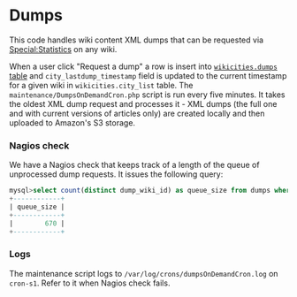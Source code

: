 Dumps
=====

This code handles wiki content XML dumps that can be requested via [Special:Statistics](http://muppet.wikia.com/wiki/Special:Statistics) on any wiki.

When a user click "Request a dump" a row is insert into [`wikicities.dumps` table](https://github.com/Wikia/app/blob/6552cf1fbce8f37127f2743c2072b4d07f720244/maintenance/wikia/sql/wikicities-schema.sql#L289-L307) and `city_lastdump_timestamp` field is updated to the current timestamp for a given wiki in `wikicities.city_list` table.
The `maintenance/DumpsOnDemandCron.php` script is run every five minutes. It takes the oldest XML dump request and processes it - XML dumps (the full one and with current versions of articles only) are created locally and then uploaded to Amazon's S3 storage.

### Nagios check

We have a Nagios check that keeps track of a length of the queue of unprocessed dump requests. It issues the following query:

```sql
mysql>select count(distinct dump_wiki_id) as queue_size from dumps where dump_completed is null;
+------------+
| queue_size |
+------------+
|        670 |
+------------+
```

### Logs

The maintenance script logs to `/var/log/crons/dumpsOnDemandCron.log` on `cron-s1`. Refer to it when Nagios check fails.
